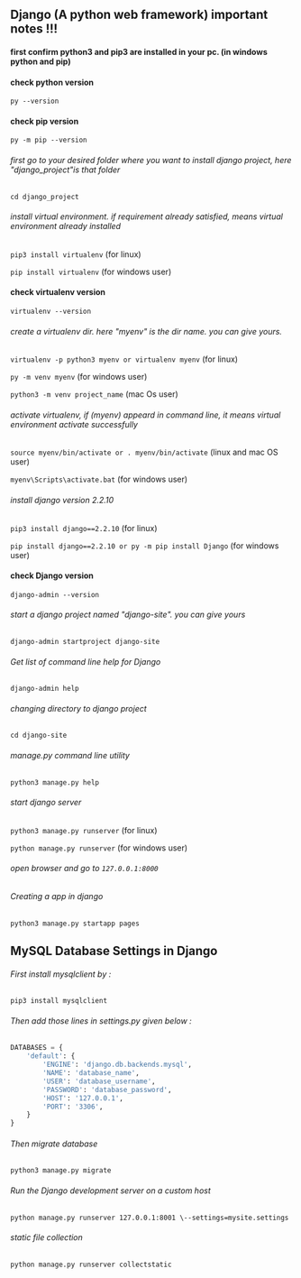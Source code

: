 ## Django (A python web framework) important notes !!!

#### first confirm python3 and pip3 are installed in your pc. (in windows python and pip) 

#### check python version

`py --version`

#### check pip version

`py -m pip --version`


###### first go to your desired folder where you want to install django project, here "django_project"is that folder

`cd django_project`

###### install virtual environment. if requirement already satisfied, means virtual environment already installed
			
`pip3 install virtualenv`  (for linux)


`pip install virtualenv` (for windows user)
#### check virtualenv version
`virtualenv --version`

###### create a virtualenv dir. here "myenv" is the dir name. you can give yours.

`virtualenv -p python3 myenv or virtualenv myenv` (for linux)


`py -m venv myenv` (for windows user)
      
`python3 -m venv project_name` (mac Os user)

###### activate virtualenv, if (myenv) appeard in command line, it means virtual environment activate successfully

`source myenv/bin/activate or . myenv/bin/activate` (linux and mac OS user)

`myenv\Scripts\activate.bat` (for windows user)

###### install django version 2.2.10

`pip3 install django==2.2.10` (for linux)
				
`pip install django==2.2.10 or py -m pip install Django` (for windows user)

#### check Django version
`django-admin --version`

###### start a django project named "django-site". you can give yours

`django-admin startproject django-site`
###### Get list of command line help for Django
`django-admin help`
 
###### changing directory to django project 
`cd django-site`

###### manage.py command line utility

`python3 manage.py help`

###### start django server

`python3 manage.py runserver` (for linux)

`python manage.py runserver` (for windows user)

###### open browser and go to `127.0.0.1:8000`

###### Creating a app in django 
`python3 manage.py startapp pages`

## MySQL Database Settings in Django

###### First install mysqlclient by :
`pip3 install mysqlclient`

###### Then add those lines in settings.py given below :

```python
DATABASES = {
    'default': {
        'ENGINE': 'django.db.backends.mysql',
        'NAME': 'database_name',
        'USER': 'database_username',
        'PASSWORD': 'database_password',
        'HOST': '127.0.0.1',
        'PORT': '3306',
    }
}

```

###### Then migrate database 
`python3 manage.py migrate`

###### Run the Django development server on a custom host
`python manage.py runserver 127.0.0.1:8001 \--settings=mysite.settings`

###### static file collection
`python manage.py runserver collectstatic`


